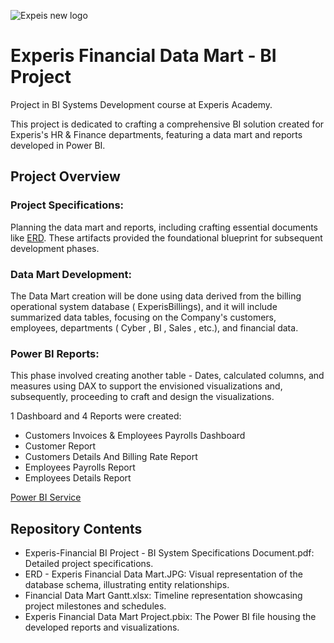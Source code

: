 ![Expeis new logo](https://github.com/OdeliaHochman/Experis-Financial-Data-Mart/assets/45036697/62262cf0-509f-41bd-8cf1-24e88ba8f26c)

# Experis Financial Data Mart - BI Project
Project in BI Systems Development course at Experis Academy. 

This project is dedicated to crafting a comprehensive BI solution created for Experis's HR & Finance departments, featuring a data mart and reports developed in Power BI.

## Project Overview
### Project Specifications: 
Planning the data mart and reports, including crafting essential documents like [ERD](https://drawsql.app/teams/bi-developer-course-experis-academy/diagrams/financepayrolldb). 
These artifacts provided the foundational blueprint for subsequent development phases.

### Data Mart Development: 
The Data Mart creation will be done using data derived from the billing operational system database ( ExperisBillings), and it will include summarized data tables, focusing on the Company's customers, employees, departments ( Cyber , BI , Sales , etc.), and financial data.

### Power BI Reports: 
This phase involved creating another table - Dates, calculated columns, and measures using DAX to support the envisioned visualizations and, subsequently, proceeding to craft and design the visualizations.

1 Dashboard and 4 Reports were created: 
* Customers Invoices & Employees Payrolls Dashboard
* Customer Report
* Customers Details And Billing Rate Report
* Employees Payrolls Report
* Employees Details Report

[Power BI Service](https://app.powerbi.com/Redirect?action=OpenReport&appId=cde6d38a-9cd7-42ec-bff2-3e18f1fe832e&reportObjectId=fc584c85-509f-40a6-8553-75fbb4de62f4&ctid=155e691f-6455-40f2-b075-37035eb699f8&reportPage=501ec87934329c9c08d6&pbi_source=appShareLink&portalSessionId=024dddfa-2479-417e-9d51-781f40b0dce3)

## Repository Contents
* Experis-Financial BI Project - BI System Specifications Document.pdf: Detailed project specifications.
* ERD - Experis Financial Data Mart.JPG: Visual representation of the database schema, illustrating entity relationships.
* Financial Data Mart Gantt.xlsx: Timeline representation showcasing project milestones and schedules.
* Experis Financial Data Mart Project.pbix: The Power BI file housing the developed reports and visualizations.
